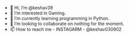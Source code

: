 - 👋 Hi, I’m @keshav39
- 👀 I’m interested in Gaming.
- 🌱 I’m currently learning programming in Python.
- 💞️ I’m looking to collaborate on nothing for the moment.
- 📫 How to reach me - INSTAGARM - @keshav030902

<!---
keshav39/keshav39 is a ✨ special ✨ repository because its `README.md` (this file) appears on your GitHub profile.
You can click the Preview link to take a look at your changes.
--->
